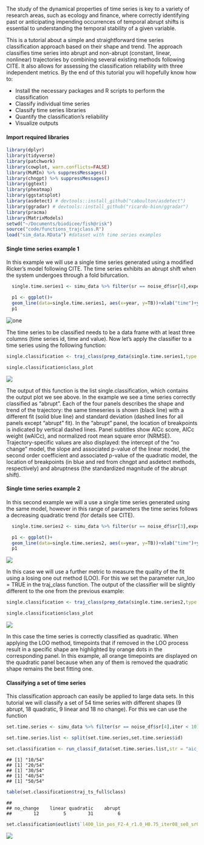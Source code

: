 The study of the dynamical properties of time series is key to a variety
of research areas, such as ecology and finance, where correctly
identifying past or anticipating impending occurrences of temporal
abrupt shifts is essential to understanding the temporal stability of a
given variable.

This is a tutorial about a simple and straightforward time series
classification approach based on their shape and trend. The approach
classifies time series into abrupt and non-abrupt (constant, linear,
nonlinear) trajectories by combining several existing methods following
CITE. It also allows for assessing the classification reliability with
three independent metrics. By the end of this tutorial you will
hopefully know how to:

-   Install the necessary packages and R scripts to perform the
    classification
-   Classify individual time series
-   Classify time series libraries
-   Quantify the classification’s reliability
-   Visualize outputs

#### Import required libraries

``` r
library(dplyr)
library(tidyverse)
library(patchwork)
library(cowplot, warn.conflicts=FALSE)
library(MuMIn) %>% suppressMessages()
library(chngpt) %>% suppressMessages()
library(ggtext)
library(pheatmap)
library(ggstatsplot)
library(asdetect) # devtools::install_github("caboulton/asdetect")
library(ggradar) # devtools::install_github("ricardo-bion/ggradar")
library(pracma)
library(MatrixModels)
setwd("~/Documents/biodicee/fish@risk")
source("code/functions_trajclass.R")
load("sim_data.RData") #dataset with time series examples
```

#### Single time series example 1

In this example we will use a single time series generated using a
modified Ricker’s model following CITE. The time series exhibits an
abrupt shift when the system undergoes through a fold bifurcation.

``` r
  single.time.series1 <- simu_data %>% filter(sr == noise_df$sr[4],expected_class == "abrupt",iter == 10) %>% select(scen,year,TB) ### extract one time series from database

  p1 <- ggplot()+
  geom_line(data=single.time.series1, aes(x=year, y=TB))+xlab("time")+ylab("total biomass")
  p1
```

![one](/assets/img/unnamed-chunk-1-1.png)

The time series to be classified needs to be a data frame with at least
three columns (time series id, time and value). Now let’s apply the
classifier to a time series using the following function:

``` r
single.classification <- traj_class(prep_data(single.time.series1,type = "data", apriori = FALSE), str = "aic_asd", abr_mtd = c("chg","asd"), asd_chk = TRUE,asd_thr = 0.15, smooth_signif=TRUE, two_bkps=FALSE, run_loo=FALSE, showplots=TRUE, outplot = TRUE)

single.classification$class_plot
```

![](/assets/img/unnamed-chunk-2-1.png)

The output of this function is the list single.classification, which
contains the output plot we see above. In the example we see a time
series correctly classified as “abrupt”. Each of the four panels
describes the shape and trend of the trajectory: the same timeseries is
shown (black line) with a different fit (solid blue line) and standard
deviation (dashed lines for all panels except “abrupt” fit). In the
“abrupt” panel, the location of breakpoints is indicated by vertical
dashed lines. Panel subtitles show AICc score, AICc weight (wAICc), and
normalized root mean square error (NRMSE). Trajectory-specific values
are also displayed: the intercept of the “no change” model, the slope
and associated p-value of the linear model, the second order coefficient
and associated p-value of the quadratic model, the location of
breakpoints (in blue and red from chngpt and asdetect methods,
respectively) and abruptness (the standardized magnitude of the abrupt
shift).

#### Single time series example 2

In this second example we will a use a single time series generated
using the same model, however in this range of parameters the time
series follows a decreasing quadratic trend (for details see CITE).

``` r
  single.time.series2 <- simu_data %>% filter(sr == noise_df$sr[3],expected_class == "quadraticA",iter == 18,year<200) %>% select(scen,year,TB) ### extract one time series from database

  p1 <- ggplot()+
  geom_line(data=single.time.series2, aes(x=year, y=TB))+xlab("time")+ylab("total biomass")
  p1
```

![](/assets/img/unnamed-chunk-3-1.png)

In this case we will use a further metric to measure the quality of the
fit using a losing one out method (LOO). For this we set the parameter
run_loo = TRUE in the traj_class function. The output of the classifier
will be slightly different to the one from the previous example:

``` r
single.classification <- traj_class(prep_data(single.time.series2,type = "data", apriori = FALSE), str = "aic_asd", abr_mtd = c("chg","asd"), asd_chk = TRUE,asd_thr = 0.15, smooth_signif=TRUE, two_bkps=FALSE, run_loo=TRUE, showplots=TRUE, outplot = TRUE)

single.classification$class_plot
```

![](/assets/img/unnamed-chunk-4-1.png) 

In this case the time series is correctly classified as quadratic. When applying
the LOO method, timepoints that if removed in the LOO process result in
a specific shape are highlighted by orange dots in the corresponding
panel. In this example, all orange timepoints are displayed on the
quadratic panel because when any of them is removed the quadratic shape
remains the best fitting one.

#### Classifying a set of time series

This classification approach can easily be applied to large data sets.
In this tutorial we will classify a set of 54 time series with different
shapes (9 abrupt, 18 quadratic, 9 linear and 18 no change). For this we
can use the function

``` r
set.time.series <- simu_data %>% filter(sr == noise_df$sr[4],iter < 10) %>% select(id,year,TB) ### extract one time series from database

set.time.series.list <- split(set.time.series,set.time.series$id)

set.classification <- run_classif_data(set.time.series.list,str = "aic_asd",asd_thr = 0.15,run_loo = FALSE,two_bkps = FALSE,smooth_signif = TRUE,group = "id",time = "year",variable = "TB",outplot = TRUE,save_plot = FALSE)
```

    ## [1] "10/54"
    ## [1] "20/54"
    ## [1] "30/54"
    ## [1] "40/54"
    ## [1] "50/54"

``` r
table(set.classification$traj_ts_full$class)
```

    ## 
    ## no_change    linear quadratic    abrupt 
    ##        12         5        31         6

``` r
set.classification$outlist$`l400_lin_pos_F2-4_r1.0_H0.75_iter08_se0_sr0.05_su0_jfr0_jsz0`$class_plot
```

![](/assets/img/unnamed-chunk-6-1.png)
